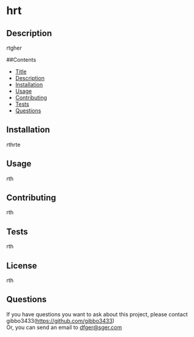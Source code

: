 
  
  # hrt

  ## Description

  rtgher

  ##Contents

  * [Title](#title)
  * [Description](#description)
  * [Installation](#installation)
  * [Usage](#usage)
  * [Contributing](#contributing)
  * [Tests](#tests)
  * [Questions](#questions)

  ## Installation

  rthrte

  ## Usage

  rth

  ## Contributing

  rth

  ## Tests

  rth

  ## License

  rth

  ## Questions

  If you have questions you want to ask about this project, please contact gibbo3433(https://github.com/gibbo3433)</br>
  Or, you can send an email to dfger@sger.com

